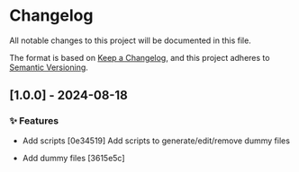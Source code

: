 # Changelog

All notable changes to this project will be documented in this file.

The format is based on [Keep a Changelog](https://keepachangelog.com/en/1.0.0/),
and this project adheres to [Semantic Versioning](https://semver.org/spec/v2.0.0.html).

## [1.0.0] - 2024-08-18

### ✨ Features

- Add scripts [0e34519]
Add scripts to generate/edit/remove dummy files

- Add dummy files [3615e5c]



<!-- generated by git-cliff -->
